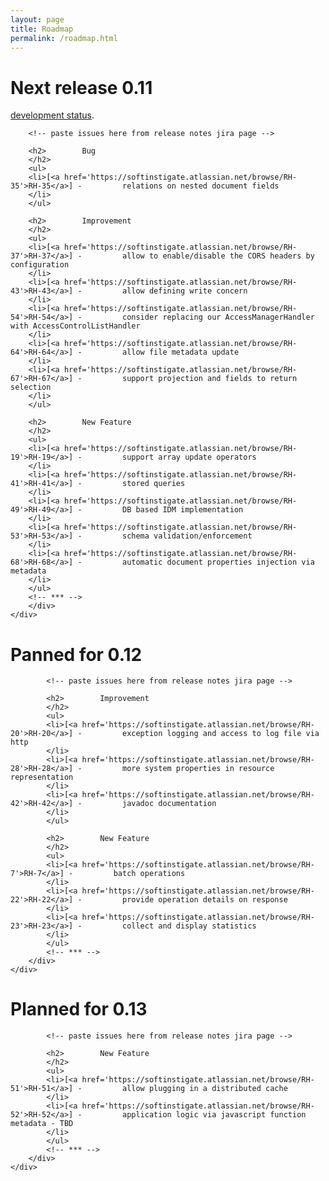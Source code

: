 ```yaml
---
layout: page
title: Roadmap
permalink: /roadmap.html
---
```


<div class="container mb30">
    <div class="row">
        <div class="alert alert-success" role="alert">
        <div class="text-center">
            <h1>Next release 0.11</h1>
            <a href="https://softinstigate.atlassian.net/projects/RH/versions/10201" class="btn btn-success" target="_blank">development status</a>.
        </div>

        <!-- paste issues here from release notes jira page -->

		<h2>        Bug
		</h2>
		<ul>
		<li>[<a href='https://softinstigate.atlassian.net/browse/RH-35'>RH-35</a>] -         relations on nested document fields
		</li>
		</ul>
		            
		<h2>        Improvement
		</h2>
		<ul>
		<li>[<a href='https://softinstigate.atlassian.net/browse/RH-37'>RH-37</a>] -         allow to enable/disable the CORS headers by configuration
		</li>
		<li>[<a href='https://softinstigate.atlassian.net/browse/RH-43'>RH-43</a>] -         allow defining write concern
		</li>
		<li>[<a href='https://softinstigate.atlassian.net/browse/RH-54'>RH-54</a>] -         consider replacing our AccessManagerHandler with AccessControlListHandler
		</li>
		<li>[<a href='https://softinstigate.atlassian.net/browse/RH-64'>RH-64</a>] -         allow file metadata update
		</li>
		<li>[<a href='https://softinstigate.atlassian.net/browse/RH-67'>RH-67</a>] -         support projection and fields to return selection
		</li>
		</ul>
		    
		<h2>        New Feature
		</h2>
		<ul>
		<li>[<a href='https://softinstigate.atlassian.net/browse/RH-19'>RH-19</a>] -         support array update operators
		</li>
		<li>[<a href='https://softinstigate.atlassian.net/browse/RH-41'>RH-41</a>] -         stored queries
		</li>
		<li>[<a href='https://softinstigate.atlassian.net/browse/RH-49'>RH-49</a>] -         DB based IDM implementation
		</li>
		<li>[<a href='https://softinstigate.atlassian.net/browse/RH-53'>RH-53</a>] -         schema validation/enforcement
		</li>
		<li>[<a href='https://softinstigate.atlassian.net/browse/RH-68'>RH-68</a>] -         automatic document properties injection via metadata
		</li>
		</ul>
		<!-- *** -->
		</div>
	</div>
</div>

<!-- 0.12 -->

<div class="container mb30">
    <div class="row">
        <div class="alert alert-warning " role="alert">
            <h1 class="text-center">Panned for 0.12</h1>

            <!-- paste issues here from release notes jira page -->
    
			<h2>        Improvement
			</h2>
			<ul>
			<li>[<a href='https://softinstigate.atlassian.net/browse/RH-20'>RH-20</a>] -         exception logging and access to log file via http
			</li>
			<li>[<a href='https://softinstigate.atlassian.net/browse/RH-28'>RH-28</a>] -         more system properties in resource representation
			</li>
			<li>[<a href='https://softinstigate.atlassian.net/browse/RH-42'>RH-42</a>] -         javadoc documentation
			</li>
			</ul>
			    
			<h2>        New Feature
			</h2>
			<ul>
			<li>[<a href='https://softinstigate.atlassian.net/browse/RH-7'>RH-7</a>] -         batch operations
			</li>
			<li>[<a href='https://softinstigate.atlassian.net/browse/RH-22'>RH-22</a>] -         provide operation details on response
			</li>
			<li>[<a href='https://softinstigate.atlassian.net/browse/RH-23'>RH-23</a>] -         collect and display statistics
			</li>
			</ul>
			<!-- *** -->
		</div>
	</div>
</div>

<!-- 0.13 -->

<div class="container">
    <div class="row">
        <div class="alert alert-danger" role="alert">
            <h1 class="text-center">Planned for 0.13</h1>

	        <!-- paste issues here from release notes jira page -->

			<h2>        New Feature
			</h2>
			<ul>
			<li>[<a href='https://softinstigate.atlassian.net/browse/RH-51'>RH-51</a>] -         allow plugging in a distributed cache
			</li>
			<li>[<a href='https://softinstigate.atlassian.net/browse/RH-52'>RH-52</a>] -         application logic via javascript function metadata - TBD
			</li>
			</ul>
			<!-- *** -->
		</div>
	</div>
</div>
